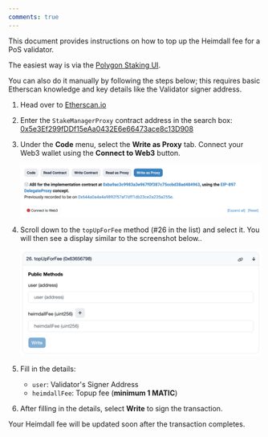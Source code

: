 ```yaml
---
comments: true
---
```


This document provides instructions on how to top up the Heimdall fee for a PoS validator. 

The easiest way is via the [Polygon Staking UI](https://staking.polygon.technology/account).

You can also do it manually by following the steps below; this requires basic Etherscan knowledge and key details like the Validator signer address.

1. Head over to [Etherscan.io](https://etherscan.io)

2. Enter the `StakeManagerProxy` contract address in the search box: [0x5e3Ef299fDDf15eAa0432E6e66473ace8c13D908](https://etherscan.io/address/0x5e3Ef299fDDf15eAa0432E6e66473ace8c13D908)

3. Under the **Code** menu, select the **Write as Proxy** tab. Connect your Web3 wallet using the **Connect to Web3** button.

    ![Figure: Connect wallet etherscan](../../../img/pos/connect-wallet-etherscan.png)

4. Scroll down to the `topUpForFee` method (#26 in the list) and select it. You will then see a display similar to the screenshot below..

    ![Figure: Topup Heimdall fee](../../../img/pos/topup-heimdall-fee.png)

5. Fill in the details:

    - `user`: Validator's Signer Address
    - `heimdallFee`: Topup fee (**minimum 1 MATIC**)

6. After filling in the details, select **Write** to sign the transaction.

Your Heimdall fee will be updated soon after the transaction completes.
